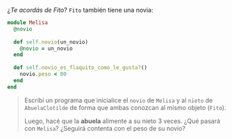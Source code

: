 ¿_Te acordás de Fito_? `Fito` también tiene una novia: 

```ruby
module Melisa
  @novio
   
  def self.novio(un_novio)
    @novio = un_novio
  end
  
  def self.novio_es_flaquito_como_le_gusta?()
    novio.peso < 80
  end
end
```

> Escribí un programa que inicialice el `novio` de `Melisa` y al `nieto` de `AbuelaClotilde` de forma que ambas conozcan al mismo objeto (`Fito`). 
> 
> Luego, hacé que la **abuela** alimente a su nieto 3 veces. ¿Qué pasará con `Melisa`? ¿Seguirá contenta con el peso de su novio?